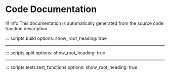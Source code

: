 # Code Documentation

!!! Info
    This documentation is automatically generated from the source code function description.

::: scripts.build
    options:
      show_root_heading: true

---

::: scripts.split
    options:
      show_root_heading: true

---

::: scripts.tests.test_functions
    options:
      show_root_heading: true
